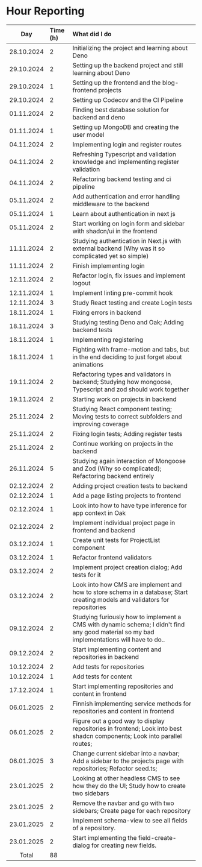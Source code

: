 # Hour Reporting

|    Day     | Time (h) | What did I do                                                                                                                              |
| :--------: | :------- | :----------------------------------------------------------------------------------------------------------------------------------------- |
| 28.10.2024 | 2        | Initializing the project and learning about Deno                                                                                           |
| 29.10.2024 | 2        | Setting up the backend project and still learning about Deno                                                                               |
| 29.10.2024 | 1        | Setting up the frontend and the blog-frontend projects                                                                                     |
| 29.10.2024 | 2        | Setting up Codecov and the CI Pipeline                                                                                                     |
| 01.11.2024 | 2        | Finding best database solution for backend and deno                                                                                        |
| 01.11.2024 | 1        | Setting up MongoDB and creating the user model                                                                                             |
| 04.11.2024 | 2        | Implementing login and register routes                                                                                                     |
| 04.11.2024 | 2        | Refreshing Typescript and validation knowledge and implementing register validation                                                        |
| 04.11.2024 | 2        | Refactoring backend testing and ci pipeline                                                                                                |
| 05.11.2024 | 2        | Add authentication and error handling middleware to the backend                                                                            |
| 05.11.2024 | 1        | Learn about authentication in next js                                                                                                      |
| 05.11.2024 | 2        | Start working on login form and sidebar with shadcn/ui in the frontend                                                                     |
| 11.11.2024 | 2        | Studying authentication in Next.js with external backend (Why was it so complicated yet so simple)                                         |
| 11.11.2024 | 2        | Finish implementing login                                                                                                                  |
| 12.11.2024 | 2        | Refactor login, fix issues and implement logout                                                                                            |
| 12.11.2024 | 1        | Implement linting pre-commit hook                                                                                                          |
| 12.11.2024 | 3        | Study React testing and create Login tests                                                                                                 |
| 18.11.2024 | 1        | Fixing errors in backend                                                                                                                   |
| 18.11.2024 | 3        | Studying testing Deno and Oak; Adding backend tests                                                                                        |
| 18.11.2024 | 1        | Implementing registering                                                                                                                   |
| 18.11.2024 | 1        | Fighting with frame-motion and tabs, but in the end deciding to just forget about animations                                               |
| 19.11.2024 | 2        | Refactoring types and validators in backend; Studying how mongoose, Typescript and zod should work together                                |
| 19.11.2024 | 2        | Starting work on projects in backend                                                                                                       |
| 25.11.2024 | 2        | Studying React component testing; Moving tests to correct subfolders and improving coverage                                                |
| 25.11.2024 | 2        | Fixing login tests; Adding register tests                                                                                                  |
| 25.11.2024 | 2        | Continue working on projects in the backend                                                                                                |
| 26.11.2024 | 5        | Studying again interaction of Mongoose and Zod (Why so complicated); Refactoring backend entirely                                          |
| 02.12.2024 | 2        | Adding project creation tests to backend                                                                                                   |
| 02.12.2024 | 1        | Add a page listing projects to frontend                                                                                                    |
| 02.12.2024 | 1        | Look into how to have type inference for app context in Oak                                                                                |
| 02.12.2024 | 2        | Implement individual project page in frontend and backend                                                                                  |
| 03.12.2024 | 1        | Create unit tests for ProjectList component                                                                                                |
| 03.12.2024 | 1        | Refactor frontend validators                                                                                                               |
| 03.12.2024 | 2        | Implement project creation dialog; Add tests for it                                                                                        |
| 03.12.2024 | 2        | Look into how CMS are implement and how to store schema in a database; Start creating models and validators for repositories               |
| 09.12.2024 | 2        | Studying furiously how to implement a CMS with dynamic schema; I didn't find any good material so my bad implementations will have to do.. |
| 09.12.2024 | 2        | Start implementing content and repositories in backend                                                                                     |
| 10.12.2024 | 2        | Add tests for repositories                                                                                                                 |
| 10.12.2024 | 1        | Add tests for content                                                                                                                      |
| 17.12.2024 | 1        | Start implementing repositories and content in frontend                                                                                    |
| 06.01.2025 | 2        | Finnish implementing service methods for repositories and content in frontend                                                              |
| 06.01.2025 | 2        | Figure out a good way to display repositories in frontend; Look into best shadcn components; Look into parallel routes;                    |
| 06.01.2025 | 3        | Change current sidebar into a navbar; Add a sidebar to the projects page with repositories; Refactor seed.ts;                              |
| 23.01.2025 | 2        | Looking at other headless CMS to see how they do the UI; Study how to create two sidebars                                                  |
| 23.01.2025 | 2        | Remove the navbar and go with two sidebars; Create page for each repository                                                                |
| 23.01.2025 | 2        | Implement schema-view to see all fields of a repository.                                                                                   |
| 23.01.2025 | 2        | Start implementing the field-create-dialog for creating new fields.                                                                        |
|   Total    | 88       |                                                                                                                                            |
